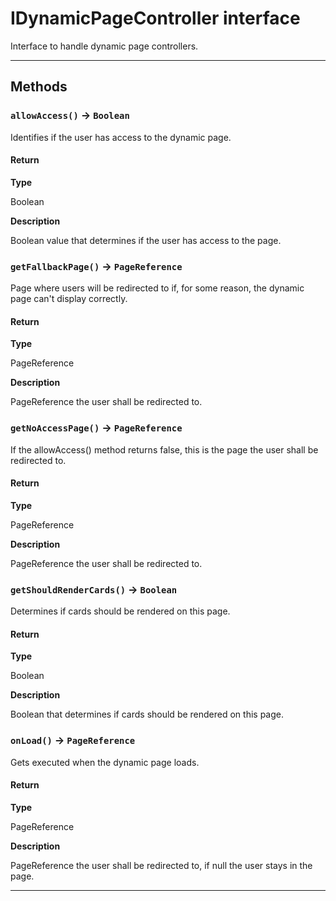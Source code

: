 # IDynamicPageController interface

Interface to handle dynamic page controllers.

---
## Methods
### `allowAccess()` → `Boolean`

Identifies if the user has access to the dynamic page.

#### Return

**Type**

Boolean

**Description**

Boolean value that determines if the user has access to the page.

### `getFallbackPage()` → `PageReference`

Page where users will be redirected to if, for some reason, the dynamic page can't display correctly.

#### Return

**Type**

PageReference

**Description**

PageReference the user shall be redirected to.

### `getNoAccessPage()` → `PageReference`

If the allowAccess() method returns false, this is the page the user shall be redirected to.

#### Return

**Type**

PageReference

**Description**

PageReference the user shall be redirected to.

### `getShouldRenderCards()` → `Boolean`

Determines if cards should be rendered on this page.

#### Return

**Type**

Boolean

**Description**

Boolean that determines if cards should be rendered on this page.

### `onLoad()` → `PageReference`

Gets executed when the dynamic page loads.

#### Return

**Type**

PageReference

**Description**

PageReference the user shall be redirected to, if null the user stays in the page.

---
